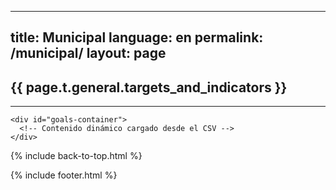
---
title: Municipal
language: en
permalink: /municipal/
layout: page
---


<div id="main-content" class="container" role="main">

  <div class="container g-0">
    <div class="row align-items-end">
      <div class="col">
        <h2 class="goal-page-heading">{{ page.t.general.targets_and_indicators }}</h2>
      </div>
    </div>
    <hr class="goal-page-column-header-rule">

    <div id="goals-container">
      <!-- Contenido dinámico cargado desde el CSV -->
    </div>
  </div>

  {% include back-to-top.html %}
</div>

{% include footer.html %}

<script>
  document.addEventListener("DOMContentLoaded", function () {
    const csvUrl = "https://eustat-des.github.io/data/metadata-value--data_show_map--true.csv";

    fetch(csvUrl)
      .then((response) => {
        if (!response.ok) {
          throw new Error(`Error al cargar el CSV: ${response.statusText}`);
        }
        return response.text();
      })
      .then((csvData) => {
        const data = parseCSV(csvData);
        renderGoals(data);
      })
      .catch((error) => {
        console.error("Error al cargar los datos:", error);
      });

    function parseCSV(csvText) {
      const rows = csvText.split("\n").map((row) => row.split(","));
      const headers = rows[0];
      const data = rows.slice(1).map((row) => {
        const obj = {};
        row.forEach((value, index) => {
          obj[headers[index].trim()] = value.trim();
        });
        return obj;
      });
      return data.filter((row) => row["Indicator"]);
    }

    function renderGoals(data) {
      const goalsContainer = document.getElementById("goals-container");

      // Agrupar por objetivo y meta
      const groupedData = data.reduce((acc, item) => {
        const goalNumber = item["Indicator"].split("-")[0].replace("#", "").trim();
        const targetNumber = item["Indicator"].split("-").slice(0, 2).join("-");
        if (!acc[goalNumber]) {
          acc[goalNumber] = {};
        }
        if (!acc[goalNumber][targetNumber]) {
          acc[goalNumber][targetNumber] = [];
        }
        acc[goalNumber][targetNumber].push(item);
        return acc;
      }, {});

      // Crear contenido dinámico
      for (const [goal, targets] of Object.entries(groupedData)) {
        const goalDiv = document.createElement("div");
        goalDiv.className = "goal-item";

        const goalHeader = document.createElement("h3");
        goalHeader.textContent = `Objetivo ${goal}`;
        goalDiv.appendChild(goalHeader);

        for (const [target, indicators] of Object.entries(targets)) {
          const targetDiv = document.createElement("div");
          targetDiv.className = "target-item";

          const targetHeader = document.createElement("h4");
          targetHeader.textContent = `Meta ${target}`;
          targetDiv.appendChild(targetHeader);

          const indicatorsList = document.createElement("ul");

          indicators.forEach((indicator) => {
            const indicatorItem = document.createElement("li");
            indicatorItem.innerHTML = `<a href="${indicator.url}">${indicator.Indicator.replace(
              "#",
              ""
            )}: ${indicator.name}</a>`;
            indicatorsList.appendChild(indicatorItem);
          });

          targetDiv.appendChild(indicatorsList);
          goalDiv.appendChild(targetDiv);
        }

        goalsContainer.appendChild(goalDiv);
      }
    }
  });
</script>
